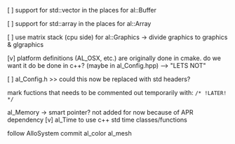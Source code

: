 [ ] support for std::vector in the places for al::Buffer

[ ] support for std::array in the places for al::Array

[ ] use matrix stack (cpu side) for al::Graphics -> divide graphics to graphics & glgraphics

[v] platform definitions (AL_OSX, etc.) are originally done in cmake. do we want it do be done in c++? (maybe in al_Config.hpp) --> "LETS NOT"

[ ] al_Config.h >> could this now be replaced with std headers?

mark fuctions that needs to be commented out temporarily with:
`/* !LATER! */`

al_Memory -> smart pointer? not added for now because of APR dependency
[v] al_Time to use c++ std time classes/functions

follow AlloSystem commit
al_color
al_mesh